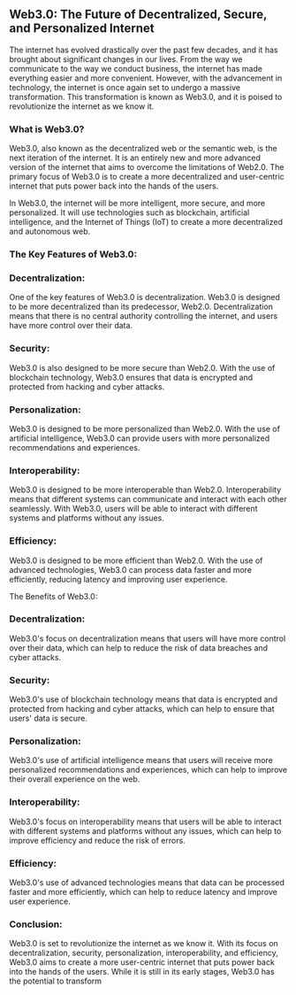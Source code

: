 ## Web3.0: The Future of Decentralized, Secure, and Personalized Internet

The internet has evolved drastically over the past few decades, and it has brought about significant changes in our lives. From the way we communicate to the way we conduct business, the internet has made everything easier and more convenient. However, with the advancement in technology, the internet is once again set to undergo a massive transformation. This transformation is known as Web3.0, and it is poised to revolutionize the internet as we know it.

### What is Web3.0?

Web3.0, also known as the decentralized web or the semantic web, is the next iteration of the internet. It is an entirely new and more advanced version of the internet that aims to overcome the limitations of Web2.0. The primary focus of Web3.0 is to create a more decentralized and user-centric internet that puts power back into the hands of the users.

In Web3.0, the internet will be more intelligent, more secure, and more personalized. It will use technologies such as blockchain, artificial intelligence, and the Internet of Things (IoT) to create a more decentralized and autonomous web.

### The Key Features of Web3.0:

### Decentralization:
One of the key features of Web3.0 is decentralization. Web3.0 is designed to be more decentralized than its predecessor, Web2.0. Decentralization means that there is no central authority controlling the internet, and users have more control over their data.

### Security:
Web3.0 is also designed to be more secure than Web2.0. With the use of blockchain technology, Web3.0 ensures that data is encrypted and protected from hacking and cyber attacks.

### Personalization:
Web3.0 is designed to be more personalized than Web2.0. With the use of artificial intelligence, Web3.0 can provide users with more personalized recommendations and experiences.

### Interoperability:
Web3.0 is designed to be more interoperable than Web2.0. Interoperability means that different systems can communicate and interact with each other seamlessly. With Web3.0, users will be able to interact with different systems and platforms without any issues.

### Efficiency:
Web3.0 is designed to be more efficient than Web2.0. With the use of advanced technologies, Web3.0 can process data faster and more efficiently, reducing latency and improving user experience.

The Benefits of Web3.0:

### Decentralization:
Web3.0's focus on decentralization means that users will have more control over their data, which can help to reduce the risk of data breaches and cyber attacks.

### Security:
Web3.0's use of blockchain technology means that data is encrypted and protected from hacking and cyber attacks, which can help to ensure that users' data is secure.

### Personalization:
Web3.0's use of artificial intelligence means that users will receive more personalized recommendations and experiences, which can help to improve their overall experience on the web.

### Interoperability:
Web3.0's focus on interoperability means that users will be able to interact with different systems and platforms without any issues, which can help to improve efficiency and reduce the risk of errors.

### Efficiency:
Web3.0's use of advanced technologies means that data can be processed faster and more efficiently, which can help to reduce latency and improve user experience.

### Conclusion:

Web3.0 is set to revolutionize the internet as we know it. With its focus on decentralization, security, personalization, interoperability, and efficiency, Web3.0 aims to create a more user-centric internet that puts power back into the hands of the users. While it is still in its early stages, Web3.0 has the potential to transform

